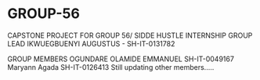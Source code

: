 # GROUP-56
CAPSTONE PROJECT FOR GROUP 56/ SIDDE HUSTLE INTERNSHIP
GROUP LEAD
IKWUEGBUENYI AUGUSTUS -             SH-IT-0131782

GROUP MEMBERS
OGUNDARE OLAMIDE EMMANUEL           SH-IT-0049167
Maryann Agada                        SH-IT-0126413
Still updating other members.....
